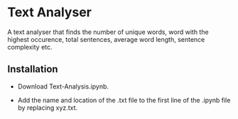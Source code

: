 # Text Analyser

A text analyser that finds the number of unique words, word with the highest occurence, total sentences, average word length, sentence complexity etc. 

## Installation 

- Download Text-Analysis.ipynb.

- Add the name and location of the .txt file to the first line of the .ipynb file by replacing xyz.txt.
